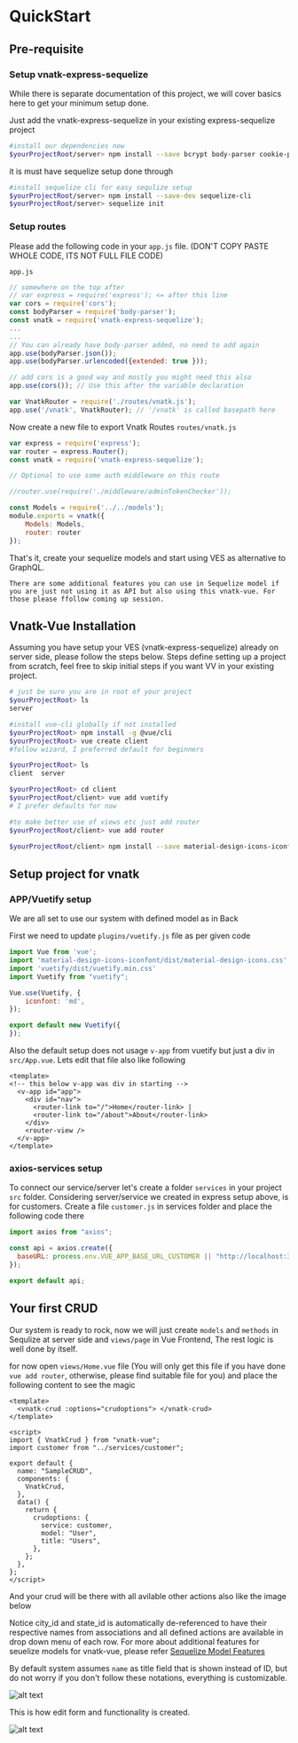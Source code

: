 # QuickStart

## Pre-requisite

### Setup vnatk-express-sequelize

While there is separate documentation of this project, we will cover basics here to get your minimum setup done.

Just add the vnatk-express-sequelize in your existing express-sequelize project

```bash
#install our dependencies now
$yourProjectRoot/server> npm install --save bcrypt body-parser cookie-parser express-handlebars jsonwebtoken morgan cors dotenv lodash mysql2 sequelize vnatk-express-sequelize
```
it is must have sequelize setup done through 

```bash
#install sequelize cli for easy sequlize setup
$yourProjectRoot/server> npm install --save-dev sequelize-cli
$yourProjectRoot/server> sequelize init
```

### Setup routes

Please add the following code in your `app.js` file. (DON'T COPY PASTE WHOLE CODE, ITS NOT FULL FILE CODE) 

`app.js`
```javascript
// somewhere on the top after 
// var express = require('express'); <= after this line
var cors = require('cors');
const bodyParser = require('body-parser');
const vnatk = require('vnatk-express-sequelize');
...
...
// You can already have body-parser added, no need to add again
app.use(bodyParser.json());
app.use(bodyParser.urlencoded({extended: true }));

// add cors is a good way and mostly you might need this also
app.use(cors()); // Use this after the variable declaration

var VnatkRouter = require('./routes/vnatk.js');
app.use('/vnatk', VnatkRouter); // '/vnatk' is called basepath here

```

Now create a new file to export Vnatk Routes
`routes/vnatk.js`

```javascript
var express = require('express');
var router = express.Router();
const vnatk = require('vnatk-express-sequelize');

// Optional to use some auth middleware on this route

//router.use(require('./middleware/adminTokenChecker'));

const Models = require('../../models');
module.exports = vnatk({ 
    Models: Models,
    router: router
});

```
That's it, create your sequelize models and start using VES as alternative to GraphQL.

    There are some additional features you can use in Sequelize model if you are just not using it as API but also using this vnatk-vue. For those please ffollow coming up session.

## Vnatk-Vue Installation

Assuming you have setup your VES (vnatk-express-sequelize) already on server side, please follow the steps below. Steps define setting up a project from scratch, feel free to skip initial steps if you want VV in your existing project.

```bash
# just be sure you are in root of your project
$yourProjectRoot> ls
server

#install vue-cli globally if not installed 
$yourProjectRoot> npm install -g @vue/cli
$yourProjectRoot> vue create client
#follow wizard, I preferred default for beginners

$yourProjectRoot> ls
client  server

$yourProjectRoot> cd client
$yourProjectRoot/client> vue add vuetify
# I prefer defaults for now

#to make better use of views etc just add router
$yourProjectRoot/client> vue add router

$yourProjectRoot/client> npm install --save material-design-icons-iconfont axios lodash vuetify-form-base vue-papa-parse vnatk-vue
```

## Setup project for vnatk

### APP/Vuetify setup

We are all set to use our system with defined model as in Back

First we need to update ```plugins/vuetify.js``` file as per given code

```javascript
import Vue from 'vue';
import 'material-design-icons-iconfont/dist/material-design-icons.css'
import 'vuetify/dist/vuetify.min.css'
import Vuetify from "vuetify";

Vue.use(Vuetify, {
    iconfont: 'md',
});

export default new Vuetify({
});
```

Also the default setup does not usage ```v-app``` from vuetify but just a div in ```src/App.vue```. Lets edit that file also like following

```vue
<template>
<!-- this below v-app was div in starting -->
  <v-app id="app"> 
    <div id="nav">
      <router-link to="/">Home</router-link> |
      <router-link to="/about">About</router-link>
    </div>
    <router-view />
  </v-app>
</template>

```
### axios-services setup

To connect our service/server let's create a folder ```services``` in your project ```src``` folder. Considering server/service we created in express setup above, is for customers. Create a file ```customer.js``` in services folder and place the following code there

```js
import axios from "axios";

const api = axios.create({
  baseURL: process.env.VUE_APP_BASE_URL_CUSTOMER || "http://localhost:3000"
});

export default api;
```

## Your first CRUD

Our system is ready to rock, now we will just create ```models``` and ```methods``` in Sequlize at server side and ```views/page``` in Vue Frontend, The rest logic is well done by itself.

for now open ```views/Home.vue``` file (You will only get this file if you have done `vue add router`, otherwise, please find suitable file for you) and place the following content to see the magic

```vue
<template>
  <vnatk-crud :options="crudoptions"> </vnatk-crud>
</template>

<script>
import { VnatkCrud } from "vnatk-vue";
import customer from "../services/customer";

export default {
  name: "SampleCRUD",
  components: {
    VnatkCrud,
  },
  data() {
    return {
      crudoptions: {
        service: customer,
        model: "User",
        title: "Users",
      },
    };
  },
};
</script>
```

And your crud will be there with all avilable other actions also like the image below

Notice city_id and state_id is automatically de-referenced to have their respective names from associations and all defined actions are available in drop down menu of each row. For more about additional features for seuelize models for vnatk-vue, please refer [Sequelize Model Features](/sequelize-model-features)

By default system assumes ```name``` as title field that is shown instead of ID, but do not worry if you don't follow these notations, everything is customizable.

![alt text](img/grid_image.png "Logo Title Text 1")

This is how edit form and functionality is created.

![alt text](img/edit_action.png "Logo Title Text 1")